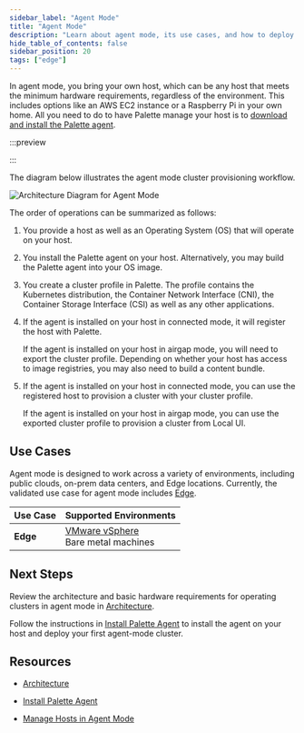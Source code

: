 ```yaml
---
sidebar_label: "Agent Mode"
title: "Agent Mode"
description: "Learn about agent mode, its use cases, and how to deploy a cluster in agent mode. "
hide_table_of_contents: false
sidebar_position: 20
tags: ["edge"]
---
```


In agent mode, you bring your own host, which can be any host that meets the minimum hardware requirements, regardless
of the environment. This includes options like an AWS EC2 instance or a Raspberry Pi in your own home. All you need to
do to have Palette manage your host is to [download and install the Palette agent](./install-agent-host.md).

:::preview

:::

The diagram below illustrates the agent mode cluster provisioning workflow.

![Architecture Diagram for Agent Mode](/deployment-modes_agent-mode.webp)

The order of operations can be summarized as follows:

1. You provide a host as well as an Operating System (OS) that will operate on your host.

2. You install the Palette agent on your host. Alternatively, you may build the Palette agent into your OS image.

3. You create a cluster profile in Palette. The profile contains the Kubernetes distribution, the Container Network
   Interface (CNI), the Container Storage Interface (CSI) as well as any other applications.

4. If the agent is installed on your host in connected mode, it will register the host with Palette.

   If the agent is installed on your host in airgap mode, you will need to export the cluster profile. Depending on
   whether your host has access to image registries, you may also need to build a content bundle.

5. If the agent is installed on your host in connected mode, you can use the registered host to provision a cluster with
   your cluster profile.

   If the agent is installed on your host in airgap mode, you can use the exported cluster profile to provision a
   cluster from Local UI.

## Use Cases

Agent mode is designed to work across a variety of environments, including public clouds, on-prem data centers, and Edge
locations. Currently, the validated use case for agent mode includes [Edge](../../clusters/edge/edge.md).

| Use Case | Supported Environments                                                                                                  |
| -------- | ----------------------------------------------------------------------------------------------------------------------- |
| **Edge** | [VMware vSphere](../../clusters/edge/site-deployment/virtual-deployment/virtual-deployment.md)<br />Bare metal machines |

## Next Steps

Review the architecture and basic hardware requirements for operating clusters in agent mode in
[Architecture](./architecture.md).

Follow the instructions in [Install Palette Agent](install-agent-host.md) to install the agent on your host and deploy
your first agent-mode cluster.

## Resources

- [Architecture](./architecture.md)

- [Install Palette Agent](install-agent-host.md)

- [Manage Hosts in Agent Mode](./manage-agent/manage-agent.md)

